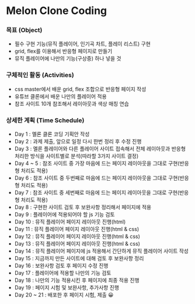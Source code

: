 # Melon Clone Coding

### 목표 (Object)
- 필수 구현 기능(뮤직 플레이어, 인기곡 차트, 플레이 리스트) 구현
- grid, flex를 이용해서 반응형 페이지로 만들기
- 뮤직 플레이어에 나만의 기능(구상중) 하나 넣을 것

### 구체적인 활동 (Activities)
- css master에서 배운 grid, flex 조합으로 반응형 페이지 작성
- 유튜브 클론에서 배운 나만의 플레이어 적용
- 참조 사이트 10개 참조해서 레이아웃과 색상 매칭 연습

### 상세한 계획 (Time Schedule)
- Day 1 : 멜론 클론 코딩 기획안 작성
- Day 2 : 과제 제출, 앞으로 일정 다시 한번 정리 후 수정 진행
- Day 3 : 멜론 플레이어와 다른 플레이어 사이트 접속해서 전체 레이아웃과 반응형 처리한 방식을 사이트별로 분석(따라할 3가지 사이트 결정)
- Day 4 ~ 5 : 참조 사이트 중 가장 마음에 드는 페이지 레이아웃을 그대로 구현(반응형 처리도 적용)
- Day 6 : 참조 사이트 중 두번째로 마음에 드는 페이지 레이아웃을 그대로 구현(반응형 처리도 적용)
- Day 7 : 참조 사이트 중 세번째로 마음에 드는 페이지 레이아웃을 그대로 구현(반응형 처리도 적용)
- Day 8 : 구현한 사이트 검토 후 보완사항 정리해서 페이지에 적용
- Day 9 : 플레이어에 적용되어야 할 js 기능 검토
- Day 10 : 뮤직 플레이어 페이지 레이아웃 진행(html)
- Day 11 : 뮤직 플레이어 페이지 레이아웃 진행(html & css)
- Day 12 : 뮤직 플레이어 페이지 레이아웃 진행(html & css)
- Day 13 : 뮤직 플레이어 페이지 레이아웃 진행(html & css)
- Day 14 : 뮤직 플레이어 페이지에 js 적용해서 간단하게 뮤직 플레이어 사이트 작성
- Day 15 : 지금까지 만든 사이트에 대해 검토 후 보완사항 정리
- Day 16 : 보완사항 검토 후 페이지 수정 진행
- Day 17 : 플레이어에 적용할 나만의 기능 검토
- Day 18 : 나만의 기능 적용시킨 후 페이지에 최종 적용 진행
- Day 19 : 페이지 시험 및 보완사항, 추가사항 진행
- Day 20 ~ 21 : 배포한 후 페이지 시험, 제출 😀
